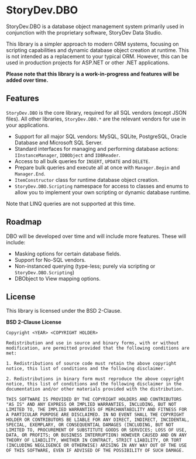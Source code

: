 # StoryDev.DBO
StoryDev.DBO is a database object management system primarily used in conjunction with the proprietary software, StoryDev Data Studio.

This library is a simpler approach to modern ORM systems, focusing on scripting capabilities and dynamic database object creation at runtime. This is not intended as a replacement to your typical ORM. However, this can be used in production projects for ASP.NET or other .NET applications.

**Please note that this library is a work-in-progress and features will be added over time.**

## Features
`StoryDev.DBO` is the core library, required for all SQL vendors (except JSON files). All other libraries, `StoryDev.DBO.*` are the relevant vendors for use in your applications.

 * Support for all major SQL vendors: MySQL, SQLite, PostgreSQL, Oracle Database and Microsoft SQL Server.
 * Standard interfaces for managing and performing database actions: `IInstanceManager`, `IDBObject` and `IDBReader`.
 * Access to all bulk queries for `INSERT`, `UPDATE` and `DELETE`.
 * Prepare bulk queries and execute all at once with `Manager.Begin` and `Manager.End`.
 * `ItemConstructor` class for runtime database object creation.
 * `StoryDev.DBO.Scripting` namespace for access to classes and enums to allow you to implement your own scripting or dynamic database runtime.

Note that LINQ queries are not supported at this time.

## Roadmap
DBO will be developed over time and will include more features. These will include:

 * Masking options for certain database fields.
 * Support for No-SQL vendors.
 * Non-instanced querying (type-less; purely via scripting or `StoryDev.DBO.Scripting`)
 * DBObject to View mapping options.

## License
This library is licensed under the BSD 2-Clause.

**BSD 2-Clause License**

```
Copyright <YEAR> <COPYRIGHT HOLDER>

Redistribution and use in source and binary forms, with or without modification, are permitted provided that the following conditions are met:

1. Redistributions of source code must retain the above copyright notice, this list of conditions and the following disclaimer.

2. Redistributions in binary form must reproduce the above copyright notice, this list of conditions and the following disclaimer in the documentation and/or other materials provided with the distribution.

THIS SOFTWARE IS PROVIDED BY THE COPYRIGHT HOLDERS AND CONTRIBUTORS "AS IS" AND ANY EXPRESS OR IMPLIED WARRANTIES, INCLUDING, BUT NOT LIMITED TO, THE IMPLIED WARRANTIES OF MERCHANTABILITY AND FITNESS FOR A PARTICULAR PURPOSE ARE DISCLAIMED. IN NO EVENT SHALL THE COPYRIGHT HOLDER OR CONTRIBUTORS BE LIABLE FOR ANY DIRECT, INDIRECT, INCIDENTAL, SPECIAL, EXEMPLARY, OR CONSEQUENTIAL DAMAGES (INCLUDING, BUT NOT LIMITED TO, PROCUREMENT OF SUBSTITUTE GOODS OR SERVICES; LOSS OF USE, DATA, OR PROFITS; OR BUSINESS INTERRUPTION) HOWEVER CAUSED AND ON ANY THEORY OF LIABILITY, WHETHER IN CONTRACT, STRICT LIABILITY, OR TORT (INCLUDING NEGLIGENCE OR OTHERWISE) ARISING IN ANY WAY OUT OF THE USE OF THIS SOFTWARE, EVEN IF ADVISED OF THE POSSIBILITY OF SUCH DAMAGE.
```

